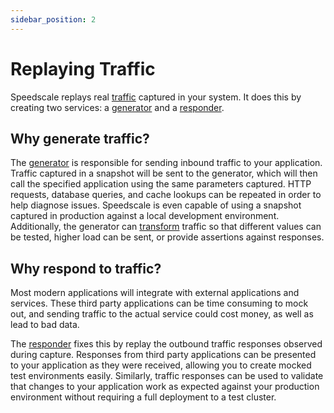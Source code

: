 ```yaml
---
sidebar_position: 2
---
```

# Replaying Traffic

Speedscale replays real [traffic](/reference/glossary.md#traffic) captured in your system.
It does this by creating two services: a [generator](/reference/glossary.md#generator) and a [responder](/reference/glossary.md#responder).

## Why generate traffic?

The [generator](/reference/glossary.md#generator) is responsible for sending inbound traffic to your application.
Traffic captured in a snapshot will be sent to the generator, which will then call the specified application using the same parameters captured.
HTTP requests, database queries, and cache lookups can be repeated in order to help diagnose issues.
Speedscale is even capable of using a snapshot captured in production against a local development environment.
Additionally, the generator can [transform](/reference/glossary.md#transform) traffic so that different values can be tested, higher load can be sent, or provide assertions against responses.

## Why respond to traffic?

Most modern applications will integrate with external applications and services.
These third party applications can be time consuming to mock out, and sending traffic to the actual service could cost money, as well as lead to bad data.

The [responder](/reference/glossary.md#responder) fixes this by replay the outbound traffic responses observed during capture.
Responses from third party applications can be presented to your application as they were received, allowing you to create mocked test environments easily.
Similarly, traffic responses can be used to validate that changes to your application work as expected against your production environment without requiring a full deployment to a test cluster.
